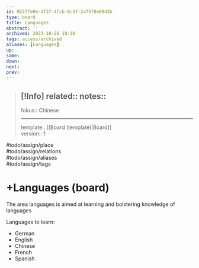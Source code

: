 ```yaml
---
id: 922ffe0e-4f37-4fcb-8c3f-2a75f8e09d3b
type: board
title: Languages
abstract: ''
archived: 2023-10-26 19:10
tags: access/archived
aliases: [Languages]
up:
same:
down:
next:
prev:
---
```

> [!Info]
> related::
> notes::
> ---
> fokus:: Chinese
> 
> --- 
> template:: [[Board (template)|Board]]  
> version:: 1

#todo/assign/place  
#todo/assign/relations  
#todo/assign/aliases  
#todo/assign/tags   

# +Languages (board)

The area languages is aimed at learning and bolstering knowledge of languages

Languages to learn:
- German
- English
- Chinese
- French
- Spanish
